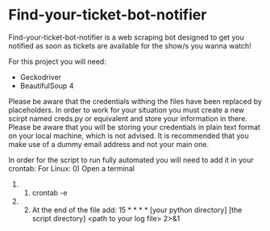 # Find-your-ticket-bot-notifier
Find-your-ticket-bot-notifier is a web scraping bot designed to get you notified as soon as tickets are available for the show/s you wanna watch!  

For this project you will need: 
- Geckodriver 
- BeautifulSoup 4  

Please be aware that the credentials withing the files have been replaced by placeholders. In order to work for your situation you must create a new scirpt named creds.py or equivalent and store your information in there. Please be aware that you will be storing your credentials in plain text format on your local machine, which is not advised. It is recommended that you make use of a dummy email address and not your main one.

In order for the script to run fully automated you will need to add it in your crontab: For Linux: 
0) Open a terminal 
1) 1) crontab -e 
2) 2) At the end of the file add: 15 * * * * [your python directory] [the script directory] &lt;path to your log file> 2>&amp;1
